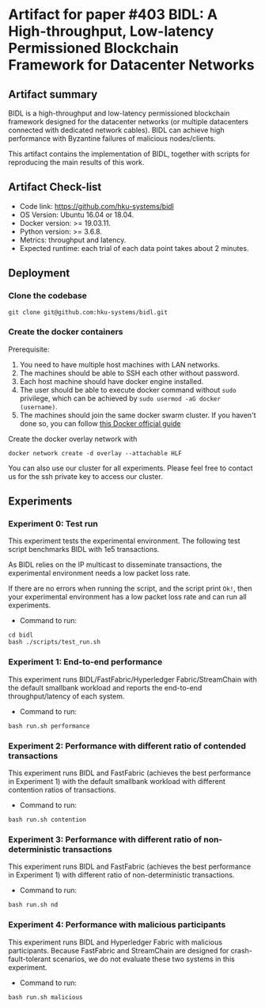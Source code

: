 # Artifact for paper #403 BIDL: A High-throughput, Low-latency Permissioned Blockchain Framework for Datacenter Networks

## Artifact summary

BIDL is a high-throughput and low-latency permissioned blockchain framework designed for the datacenter networks (or multiple datacenters connected with dedicated network cables). BIDL can achieve high performance with Byzantine failures of malicious nodes/clients.

This artifact contains the implementation of BIDL, together with scripts for reproducing the main results of this work.

## Artifact Check-list

- Code link: <https://github.com/hku-systems/bidl>
- OS Version: Ubuntu 16.04 or 18.04.
- Docker version: >= 19.03.11.
- Python version: >= 3.6.8.
- Metrics: throughput and latency.
- Expected runtime: each trial of each data point takes about 2 minutes.

## Deployment

### Clone the codebase

```shell
git clone git@github.com:hku-systems/bidl.git
```

### Create the docker containers

Prerequisite:

1. You need to have multiple host machines with LAN networks.
2. The machines should be able to SSH each other without password.
3. Each host machine should have docker engine installed.
4. The user should be able to execute docker command without `sudo` privilege, which can be achieved by `sudo usermod -aG docker (username)`.
5. The machines should join the same docker swarm cluster. If you haven't done so, you can follow [this Docker official guide](https://docs.docker.com/engine/swarm/swarm-tutorial/)

Create the docker overlay network with

```shell
docker network create -d overlay --attachable HLF
```

You can also use our cluster for all experiments. Please feel free to contact us for the ssh private key to access our cluster.

## Experiments

### Experiment 0: Test run

This experiment tests the experimental environment. The following test script benchmarks BIDL with 1e5 transactions.

As BIDL relies on the IP multicast to disseminate transactions, the experimental environment needs a low packet loss rate. 

If there are no errors when running the script, and the script print `Ok!`, then your experimental environment has a low packet loss rate and can run all experiments.

- Command to run:

```shell
cd bidl
bash ./scripts/test_run.sh
```

### Experiment 1: End-to-end performance

This experiment runs BIDL/FastFabric/Hyperledger Fabric/StreamChain with the default smallbank workload and reports the end-to-end throughput/latency of each system.

- Command to run:

```shell
bash run.sh performance
```

### Experiment 2: Performance with different ratio of contended transactions

This experiment runs BIDL and FastFabric (achieves the best performance in Experiment 1) with the default smallbank workload with different contention ratios of transactions.

- Command to run:

```shell
bash run.sh contention
```

### Experiment 3: Performance with different ratio of non-deterministic transactions

This experiment runs BIDL and FastFabric (achieves the best performance in Experiment 1) with different ratio of non-deterministic transactions.

- Command to run:

```shell
bash run.sh nd 
```

### Experiment 4: Performance with malicious participants

This experiment runs BIDL and Hyperledger Fabric with malicious participants.  Because FastFabric and StreamChain are designed for crash-fault-tolerant scenarios, we do not evaluate these two systems in this experiment.

- Command to run:

```shell
bash run.sh malicious
```
